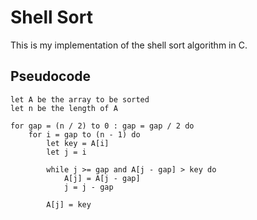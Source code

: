 # Shell Sort

This is my implementation of the shell sort algorithm in C.

## Pseudocode

```
let A be the array to be sorted
let n be the length of A

for gap = (n / 2) to 0 : gap = gap / 2 do
    for i = gap to (n - 1) do
        let key = A[i]
        let j = i

        while j >= gap and A[j - gap] > key do
            A[j] = A[j - gap]
            j = j - gap

        A[j] = key
```
